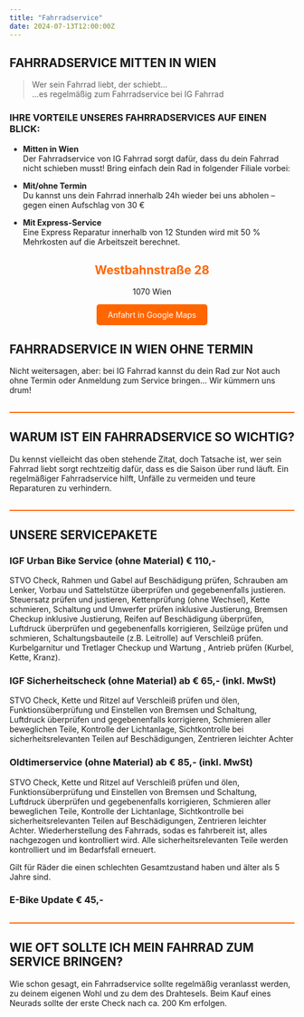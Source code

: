 ```yaml
---
title: "Fahrradservice"
date: 2024-07-13T12:00:00Z
---
```


## FAHRRADSERVICE MITTEN IN WIEN

> Wer sein Fahrrad liebt, der schiebt...  
> ...es regelmäßig zum Fahrradservice bei IG Fahrrad

### IHRE VORTEILE UNSERES FAHRRADSERVICES AUF EINEN BLICK:

- **Mitten in Wien**  
  Der Fahrradservice von IG Fahrrad sorgt dafür, dass du dein Fahrrad nicht schieben musst! Bring einfach dein Rad in folgender Filiale vorbei:

- **Mit/ohne Termin**  
  Du kannst uns dein Fahrrad innerhalb 24h wieder bei uns abholen – gegen einen Aufschlag von 30 €

- **Mit Express-Service**  
  Eine Express Reparatur innerhalb von 12 Stunden wird mit 50 % Mehrkosten auf die Arbeitszeit berechnet.

<section style="text-align:center;">
  <h2 style="color:#ff6600;">Westbahnstraße 28</h2>
  <p>1070 Wien</p>
  <a href="https://www.google.com/maps/place/ig-fahrrad+%7C+Westbahnstra%C3%9Fe/@48.2018962,16.3442399,17z/data=!3m1!4b1!4m6!3m5!1s0x476d07f2dde356cf:0x5198edb2eac9ee6b!8m2!3d48.2018962!4d16.3442399!16s%2Fg%2F1hf3s9pk2?entry=ttu" target="_blank" style="display:inline-block; background-color:#ff6600; color:white; padding:10px 20px; border-radius:5px; text-decoration:none;">Anfahrt in Google Maps</a>
</section>

## FAHRRADSERVICE IN WIEN OHNE TERMIN

Nicht weitersagen, aber: bei IG Fahrrad kannst du dein Rad zur Not auch ohne Termin oder Anmeldung zum Service bringen… Wir kümmern uns drum!

<hr style="border: 0; height: 2px; background-color: #FF6600; margin-top: 30px; margin-bottom: 30px;">

## WARUM IST EIN FAHRRADSERVICE SO WICHTIG?

Du kennst vielleicht das oben stehende Zitat, doch Tatsache ist, wer sein Fahrrad liebt sorgt rechtzeitig dafür, dass es die Saison über rund läuft. Ein regelmäßiger Fahrradservice hilft, Unfälle zu vermeiden und teure Reparaturen zu verhindern.

<hr style="border: 0; height: 2px; background-color: #FF6600; margin-top: 30px; margin-bottom: 30px;">

## UNSERE SERVICEPAKETE

### IGF Urban Bike Service (ohne Material) € 110,-
STVO Check, Rahmen und Gabel auf Beschädigung prüfen, Schrauben am Lenker, Vorbau und Sattelstütze überprüfen und gegebenenfalls justieren. Steuersatz prüfen und justieren, Kettenprüfung (ohne Wechsel), Kette schmieren, Schaltung und Umwerfer prüfen inklusive Justierung, Bremsen Checkup inklusive Justierung, Reifen auf Beschädigung überprüfen, Luftdruck überprüfen und gegebenenfalls korrigieren, Seilzüge prüfen und schmieren, Schaltungsbauteile (z.B. Leitrolle) auf Verschleiß prüfen. Kurbelgarnitur und Tretlager Checkup und Wartung , Antrieb prüfen (Kurbel, Kette, Kranz).

### IGF Sicherheitscheck (ohne Material) ab € 65,- (inkl. MwSt)
STVO Check, Kette und Ritzel auf Verschleiß prüfen und ölen, Funktionsüberprüfung und Einstellen von Bremsen und Schaltung, Luftdruck überprüfen und gegebenenfalls korrigieren, Schmieren aller beweglichen Teile, Kontrolle der Lichtanlage, Sichtkontrolle bei sicherheitsrelevanten Teilen auf Beschädigungen, Zentrieren leichter Achter

### Oldtimerservice (ohne Material) ab € 85,- (inkl. MwSt)
STVO Check, Kette und Ritzel auf Verschleiß prüfen und ölen, Funktionsüberprüfung und Einstellen von Bremsen und Schaltung, Luftdruck überprüfen und gegebenenfalls korrigieren, Schmieren aller beweglichen Teile, Kontrolle der Lichtanlage, Sichtkontrolle bei sicherheitsrelevanten Teilen auf Beschädigungen, Zentrieren leichter Achter. Wiederherstellung des Fahrrads, sodas es fahrbereit ist, alles nachgezogen und kontrolliert wird. Alle sicherheitsrelevanten Teile werden kontrolliert und im Bedarfsfall erneuert.


Gilt für Räder die einen schlechten Gesamtzustand haben und älter als 5 Jahre sind. 


### E-Bike Update € 45,-

<hr style="border: 0; height: 2px; background-color: #FF6600; margin-top: 30px; margin-bottom: 30px;">

## WIE OFT SOLLTE ICH MEIN FAHRRAD ZUM SERVICE BRINGEN?

Wie schon gesagt, ein Fahrradservice sollte regelmäßig veranlasst werden, zu deinem eigenen Wohl und zu dem des Drahtesels. Beim Kauf eines Neurads sollte der erste Check nach ca. 200 Km erfolgen.
